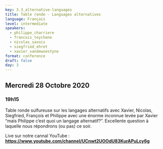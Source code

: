 ```yaml
---
key: 3.3_alternative-languages
title: Table ronde - Languages alternatives
language: Français
level: intermediate
speakers: 
  - philippe_charriere
  - francois_teychene
  - nicolas_savois
  - siegfried_ehret
  - xavier_vandewoestyne
format: conference
draft: false
day: 3
---
```


## Mercredi 28 Octobre 2020
### 19h15

Table ronde sulfureuse sur les langages alternatifs avec Xavier, Nicolas, Siegfried, François et Philippe avec une énorme inconnue levée par Xavier “mais Philippe c’est quoi un langage alternatif?”. Excellente question à laquelle nous répondrons (ou pas) ce soir.


Live sur notre cannal YouTube : 
**https://www.youtube.com/channel/UCnwt2UOOdU83KurAPuLcy6g**